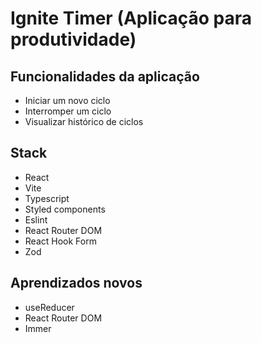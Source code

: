 # Ignite Timer (Aplicação para produtividade)

## Funcionalidades da aplicação
- Iniciar um novo ciclo
- Interromper um ciclo
- Visualizar histórico de ciclos

## Stack
- React
- Vite
- Typescript
- Styled components
- Eslint
- React Router DOM
- React Hook Form
- Zod

## Aprendizados novos
- useReducer
- React Router DOM
- Immer

